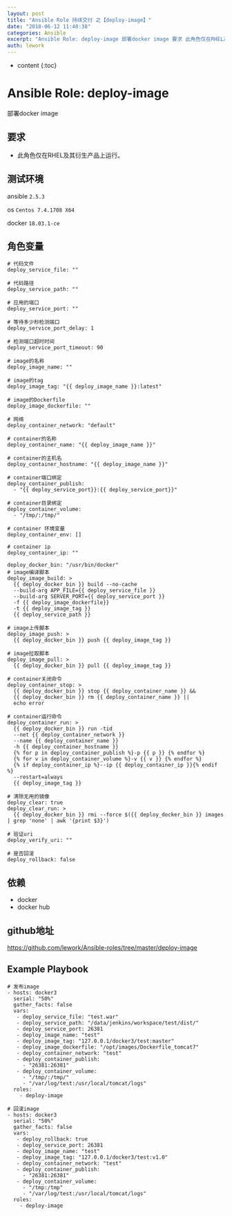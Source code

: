 ```yaml
---
layout: post
title: "Ansible Role 持续交付 之【deploy-image】"
date: "2018-06-12 11:40:38"
categories: Ansible
excerpt: "Ansible Role: deploy-image 部署docker image 要求 此角色仅在RHEL及其衍生产品上运行。 测试环境 an..."
auth: lework
---
```

* content
{:toc}

# Ansible Role: deploy-image

部署docker image

## 要求

- 此角色仅在RHEL及其衍生产品上运行。

## 测试环境

ansible `2.5.3`

os `Centos 7.4.1708 X64`

docker `18.03.1-ce`


## 角色变量

    # 代码文件
    deploy_service_file: ""

    # 代码路径
    deploy_service_path: ""

    # 应用的端口
    deploy_service_port: ""

    # 等待多少秒检测端口
    deploy_service_port_delay: 1

    # 检测端口超时时间
    deploy_service_port_timeout: 90

    # image的名称
    deploy_image_name: ""

    # image的tag
    deploy_image_tag: "{{ deploy_image_name }}:latest"

    # image的Dockerfile
    deploy_image_dockerfile: ""

    # 网络
    deploy_container_network: "default"

    # container的名称
    deploy_container_name: "{{ deploy_image_name }}"

    # container的主机名
    deploy_container_hostname: "{{ deploy_image_name }}"

    # container端口绑定
    deploy_container_publish: 
      - "{{ deploy_service_port}}:{{ deploy_service_port}}"

    # container目录绑定
    deploy_container_volume:
      - "/tmp/:/tmp/"
      
    # container 环境变量
    deploy_container_env: []
    
    # container ip
    deploy_container_ip: ""  

    deploy_docker_bin: "/usr/bin/docker"
    # image编译脚本
    deploy_image_build: >
      {{ deploy_docker_bin }} build --no-cache 
      --build-arg APP_FILE={{ deploy_service_file }} 
      --build-arg SERVER_PORT={{ deploy_service_port }} 
      -f {{ deploy_image_dockerfile}} 
      -t {{ deploy_image_tag }}
      {{ deploy_service_path }}
      
    # image上传脚本
    deploy_image_push: >
      {{ deploy_docker_bin }} push {{ deploy_image_tag }}

    # image拉取脚本
    deploy_image_pull: >
      {{ deploy_docker_bin }} pull {{ deploy_image_tag }}
      
    # container关闭命令
    deploy_container_stop: >
      {{ deploy_docker_bin }} stop {{ deploy_container_name }} &&
      {{ deploy_docker_bin }} rm {{ deploy_container_name }} ||
      echo error

    # container运行命令
    deploy_container_run: >
      {{ deploy_docker_bin }} run -tid
      --net {{ deploy_container_network }}
      --name {{ deploy_container_name }}
      -h {{ deploy_container_hostname }}
      {% for p in deploy_container_publish %}-p {{ p }} {% endfor %}
      {% for v in deploy_container_volume %}-v {{ v }} {% endfor %}
      {% if deploy_container_ip %}--ip {{ deploy_container_ip }}{% endif %} 
      --restart=always
      {{ deploy_image_tag }}

    # 清除无用的镜像
    deploy_clear: true
    deploy_clear_run: >
      {{ deploy_docker_bin }} rmi --force $({{ deploy_docker_bin }} images | grep 'none' | awk '{print $3}')

    # 验证uri
    deploy_verify_uri: ""

    # 是否回滚
    deploy_rollback: false



## 依赖

- docker
- docker hub

## github地址
https://github.com/lework/Ansible-roles/tree/master/deploy-image

## Example Playbook

    # 发布image
    - hosts: docker3
      serial: "50%"
      gather_facts: false
      vars:
       - deploy_service_file: "test.war"
       - deploy_service_path: "/data/jenkins/workspace/test/dist/"
       - deploy_service_port: 26381
       - deploy_image_name: "test"
       - deploy_image_tag: "127.0.0.1/docker3/test:master"
       - deploy_image_dockerfile: "/opt/images/Dockerfile_tomcat7"
       - deploy_container_network: "test"
       - deploy_container_publish:
         - "26381:26381"
       - deploy_container_volume:
         - "/tmp/:/tmp/"
         - "/var/log/test:/usr/local/tomcat/logs"
      roles:
        - deploy-image

    # 回滚image
    - hosts: docker3
      serial: "50%"
      gather_facts: false
      vars:
       - deploy_rollback: true
       - deploy_service_port: 26381
       - deploy_image_name: "test"
       - deploy_image_tag: "127.0.0.1/docker3/test:v1.0"
       - deploy_container_network: "test"
       - deploy_container_publish:
         - "26381:26381"
       - deploy_container_volume:
         - "/tmp:/tmp"
         - "/var/log/test:/usr/local/tomcat/logs"
      roles:
        - deploy-image
